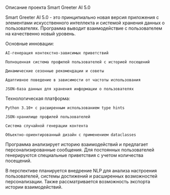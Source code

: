 Описание проекта Smart Greeter AI 5.0

Smart Greeter AI 5.0 - это принципиально новая версия приложения с элементами искусственного интеллекта и системой хранения данных о пользователях. Программа выводит взаимодействие с пользователем на качественно новый уровень.

Основные инновации:

    AI-генерация контекстно-зависимых приветствий

    Полноценная система профилей пользователей с историей посещений

    Динамические сезонные рекомендации и советы

    Адаптивное поведение в зависимости от частоты использования

    JSON-база данных для хранения информации о пользователях

Технологическая платформа:

    Python 3.10+ с расширенным использованием type hints

    JSON-хранилище профилей пользователей

    Система случайной генерации контента

    Объектно-ориентированный дизайн с применением dataclasses

Программа анализирует историю взаимодействий и предлагает персонализированные сообщения. Для постоянных пользователей генерируются специальные приветствия с учетом количества посещений.

В перспективе планируется внедрение NLP для анализа настроения пользователей, системы достижений и расширенных возможностей персонализации. Также рассматривается возможность экспорта истории взаимодействий.